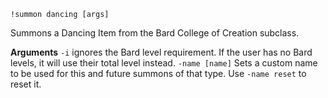 `!summon dancing [args]` 

Summons a Dancing Item from the Bard College of Creation subclass.

**Arguments**
`-i` ignores the Bard level requirement. If the user has no Bard levels, it will use their total level instead.
`-name [name]` Sets a custom name to be used for this and future summons of that type. Use `-name reset` to reset it.